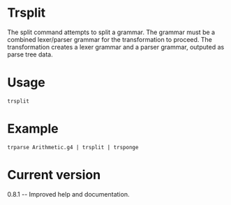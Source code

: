 # Trsplit

The split command attempts to split a grammar. The grammar
must be a combined lexer/parser grammar for the transformation to proceed. The
transformation creates a lexer grammar and a parser grammar,
outputed as parse tree data.

# Usage

    trsplit

# Example

    trparse Arithmetic.g4 | trsplit | trsponge

# Current version

0.8.1 -- Improved help and documentation.
